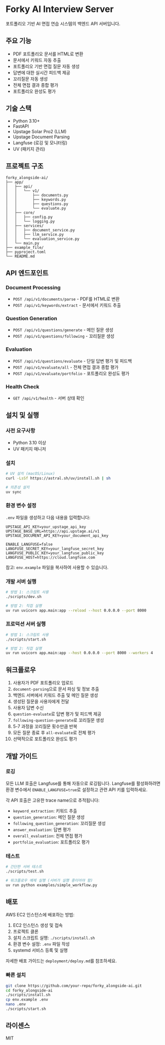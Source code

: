 # Forky AI Interview Server

포트폴리오 기반 AI 면접 연습 시스템의 백엔드 API 서버입니다.

## 주요 기능

- PDF 포트폴리오 문서를 HTML로 변환
- 문서에서 키워드 자동 추출
- 포트폴리오 기반 면접 질문 자동 생성
- 답변에 대한 실시간 피드백 제공
- 꼬리질문 자동 생성
- 전체 면접 결과 종합 평가
- 포트폴리오 완성도 평가

## 기술 스택

- Python 3.10+
- FastAPI
- Upstage Solar Pro2 (LLM)
- Upstage Document Parsing
- Langfuse (로깅 및 모니터링)
- UV (패키지 관리)

## 프로젝트 구조

```
forky_alongside-ai/
├── app/
│   ├── api/
│   │   └── v1/
│   │       ├── documents.py
│   │       ├── keywords.py
│   │       ├── questions.py
│   │       └── evaluate.py
│   ├── core/
│   │   ├── config.py
│   │   └── logging.py
│   ├── services/
│   │   ├── document_service.py
│   │   ├── llm_service.py
│   │   └── evaluation_service.py
│   └── main.py
├── example_file/
├── pyproject.toml
└── README.md
```

## API 엔드포인트

### Document Processing
- `POST /api/v1/documents/parse` - PDF를 HTML로 변환
- `POST /api/v1/keywords/extract` - 문서에서 키워드 추출

### Question Generation
- `POST /api/v1/questions/generate` - 메인 질문 생성
- `POST /api/v1/questions/following` - 꼬리질문 생성

### Evaluation
- `POST /api/v1/questions/evaluate` - 단일 답변 평가 및 피드백
- `POST /api/v1/evaluate/all` - 전체 면접 결과 종합 평가
- `POST /api/v1/evaluate/portfolio` - 포트폴리오 완성도 평가

### Health Check
- `GET /api/v1/health` - 서버 상태 확인

## 설치 및 실행

### 사전 요구사항
- Python 3.10 이상
- UV 패키지 매니저

### 설치
```bash
# UV 설치 (macOS/Linux)
curl -LsSf https://astral.sh/uv/install.sh | sh

# 의존성 설치
uv sync
```

### 환경 변수 설정
`.env` 파일을 생성하고 다음 내용을 입력합니다:
```
UPSTAGE_API_KEY=your_upstage_api_key
UPSTAGE_BASE_URL=https://api.upstage.ai/v1
UPSTAGE_DOCUMENT_API_KEY=your_document_api_key

ENABLE_LANGFUSE=false
LANGFUSE_SECRET_KEY=your_langfuse_secret_key
LANGFUSE_PUBLIC_KEY=your_langfuse_public_key
LANGFUSE_HOST=https://cloud.langfuse.com
```

참고: `env.example` 파일을 복사하여 사용할 수 있습니다.

### 개발 서버 실행
```bash
# 방법 1: 스크립트 사용
./scripts/dev.sh

# 방법 2: 직접 실행
uv run uvicorn app.main:app --reload --host 0.0.0.0 --port 8000
```

### 프로덕션 서버 실행
```bash
# 방법 1: 스크립트 사용
./scripts/start.sh

# 방법 2: 직접 실행
uv run uvicorn app.main:app --host 0.0.0.0 --port 8000 --workers 4
```

## 워크플로우

1. 사용자가 PDF 포트폴리오 업로드
2. `document-parsing`으로 문서 파싱 및 정보 추출
3. 백엔드 서버에서 키워드 추출 및 메인 질문 생성
4. 생성된 질문을 사용자에게 전달
5. 사용자 답변 수신
6. `question-evaluate`로 답변 평가 및 피드백 제공
7. `following-question-generate`로 꼬리질문 생성
8. 5-7 과정을 꼬리질문 횟수만큼 반복
9. 모든 질문 종료 후 `all-evaluate`로 전체 평가
10. 선택적으로 포트폴리오 완성도 평가

## 개발 가이드

### 로깅
모든 LLM 호출은 Langfuse를 통해 자동으로 로깅됩니다. Langfuse를 활성화하려면 환경 변수에서 `ENABLE_LANGFUSE=true`로 설정하고 관련 API 키를 입력하세요.

각 API 호출은 고유한 trace name으로 추적됩니다:
- `keyword_extraction`: 키워드 추출
- `question_generation`: 메인 질문 생성
- `following_question_generation`: 꼬리질문 생성
- `answer_evaluation`: 답변 평가
- `overall_evaluation`: 전체 면접 평가
- `portfolio_evaluation`: 포트폴리오 평가

### 테스트
```bash
# 간단한 서버 테스트
./scripts/test.sh

# 워크플로우 예제 실행 (서버가 실행 중이어야 함)
uv run python examples/simple_workflow.py
```

## 배포

AWS EC2 인스턴스에 배포하는 방법:

1. EC2 인스턴스 생성 및 접속
2. 프로젝트 클론
3. 설치 스크립트 실행: `./scripts/install.sh`
4. 환경 변수 설정: `.env` 파일 작성
5. systemd 서비스 등록 및 실행

자세한 배포 가이드는 `deployment/deploy.md`를 참조하세요.

### 빠른 설치
```bash
git clone https://github.com/your-repo/forky_alongside-ai.git
cd forky_alongside-ai
./scripts/install.sh
cp env.example .env
nano .env
./scripts/start.sh
```

## 라이센스

MIT
